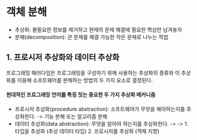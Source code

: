 # 객체 분해
 - 추상화: 불필요한 정보를 제거하고 현재의 문제 해결에 필요한 핵심만 남겨놓자
 - 분해(decomposition): 큰 문제를 해결 가능한 작은 문제로 나누는 작업
 

## 1. 프로시저 추상화와 데이터 추상화
프로그래밍 패러다임은 프로그래밍을 구성하기 위해 사용하는 추상화의 종류와 이 추상화를 이용해 소프트웨어를 분해하는 방법의 두 가지 요소로 결정된다.  
#### 현대적인 프로그래밍 언어를 특징 짓는 중요한 두 가지 추상화 메커니즘
 - 프로시저 추상화(procedure abstraction): 소프트웨어가 무엇을 해야하는지를 추상화한다. -> 기능 분해 또는 알고리즘 분해
 - 데이터 추상화(data abstraction): 무엇을 알아야 하는지를 추상화한다. -> -> 1. 타입을 추상화 (추상 데이터 타입) 2. 프로시저를 추상화 (객체 지향)

 

